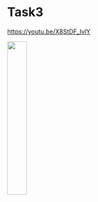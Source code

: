 # Task3

https://youtu.be/X8StDF_IvlY

<div align="left">
  <img width="30%" src="http://oi66.tinypic.com/xc50sp.jpg" </img>
</div>
